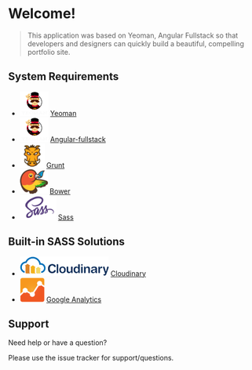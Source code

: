 # Welcome!

> This application was based on Yeoman, Angular Fullstack so that developers and designers can quickly build a beautiful, compelling portfolio site.

## System Requirements

- <img src="yeoman-logo.png" height="50px"> [Yeoman](http://yeoman.io)
- <img src="yeoman-logo.png" height="50px"> [Angular-fullstack](https://github.com/DaftMonk/generator-angular-fullstack)
- <img src="grunt-logo.png" height="50px"> [Grunt](http://yeoman.io)
- <img src="bower-logo.png" height="50px"> [Bower](http://bower.io)
- <img src="sass-logo.png" height="50px"> [Sass](http://sass-lang.com/)

## Built-in SASS Solutions

- <img src="cloudinary-logo.png" height="40px"> [Cloudinary](http://yeoman.io)
- <img src="google-analytics-logo.png" height="50px"> [Google Analytics](http://www.google.com/analytics)

## Support

Need help or have a question?

Please use the issue tracker for support/questions.




